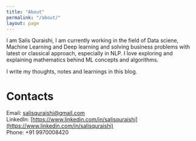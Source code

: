 ```yaml
---
title: "About"
permalink: "/about/"
layout: page
---
```

I am Salis Quraishi, I am currently working in the field of Data sciene, Machine Learning and Deep learning and solving business problems with latest or classical approach, especially in NLP. I love exploring and explaining mathematics behind ML concepts and algorithms. 

I write my thoughts, notes and learnings in this blog.

# Contacts
Email: salisquraishi@gmail.com  
LinkedIn: [https://www.linkedin.com/in/salisquraishi](https://www.linkedin.com/in/salisquraishi)  
Phone: +91 9970008420    
